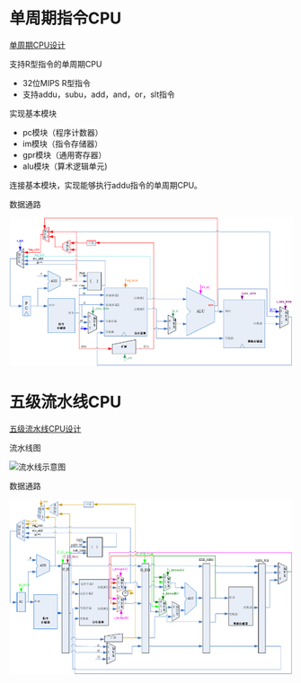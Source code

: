 # 单周期指令CPU

[单周期CPU设计](./s_cycle_cpu/)

支持R型指令的单周期CPU

- 32位MIPS R型指令
- 支持addu，subu，add，and，or，slt指令

实现基本模块

- pc模块（程序计数器）
- im模块（指令存储器）
- gpr模块（通用寄存器）
- alu模块（算术逻辑单元)

连接基本模块，实现能够执行addu指令的单周期CPU。




数据通路

![数据通路](/images/image1.png)


# 五级流水线CPU 

[五级流水线CPU设计](./pipeline/)

流水线图

![流水线示意图](images/%E5%9B%BE%E7%89%872.png)

数据通路

![数据通路](images/image-20230601164731004.png)

